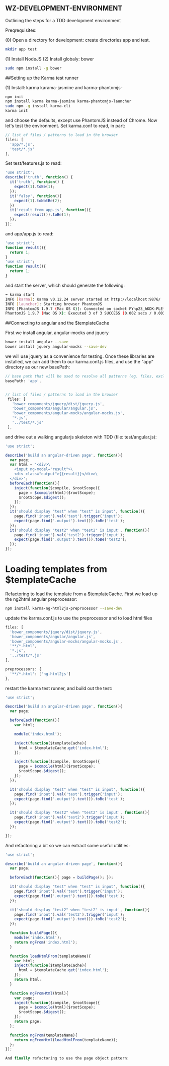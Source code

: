 ## WZ-DEVELOPMENT-ENVIRONMENT

Outlining the steps for a TDD development environment

Preqrequisites: 

(0) Open a directory for development: create directories app and test.

```bash
mkdir app test
```

(1) Install NodeJS
(2) Install globaly: bower

```bash
sudo npm install -g bower
```

##Setting up the Karma test runner


(1) Install: karma karama-jasmine and karma-phantomjs-

```bash
npm init 
npm install karma karma-jasmine karma-phantomjs-launcher
sudo npm -g install karma-cli
karma init
```

and choose the defaults, except use PhantomJS instead of Chrome.
Now let's test the environment.  Set karma.conf to read, in part:

```javascript
// list of files / patterns to load in the browser
files: [
  'app/*.js',
  'test/*.js'
],
```


Set test/features.js to read:

```javascript
'use strict';
describe('truth', function() {
  it('truth', function() {
    expect(1).toBe(1);
  });
  it('falsy', function(){
    expect(1).toNotBe(2);
  })
  it('result from app.js', function(){
    expect(result()).toBe(1);
  });
});
```

and app/app.js to read:

```javascript
'use strict';
function result(){
  return 1;
}
'use strict';
function result(){
  return 1;
}
```

and start the server, which should generate the following: 

```bash
➜ karma start
INFO [karma]: Karma v0.12.24 server started at http://localhost:9876/
INFO [launcher]: Starting browser PhantomJS
INFO [PhantomJS 1.9.7 (Mac OS X)]: Connected on socket FYnp23_hKDK-PLEfqADn with id 18841874
PhantomJS 1.9.7 (Mac OS X): Executed 3 of 3 SUCCESS (0.002 secs / 0.003 secs)
```

##Connecting to angular and the $templateCache

First we install angular, angular-mocks and jquery

```bash
bower install angular --save
bower install jquery angular-mocks --save-dev
```

we will use jquery as a convenience for testing.  Once these libraries are
installed, we can add them to our karma.conf.js files, and use the "app"
directory as our new basePath:

```javascript
// base path that will be used to resolve all patterns (eg. files, exclude)
basePath: 'app',
```

```javascript

// list of files / patterns to load in the browser
 files: [
   'bower_components/jquery/dist/jquery.js',
   'bower_components/angular/angular.js',
   'bower_components/angular-mocks/angular-mocks.js',
   '*.js',
   '../test/*.js'
 ],
```

and drive out a walking angularjs skeleton with TDD (file: test/angular.js):

```javascript
'use strict';

describe('build an angular-driven page', function(){
  var page;
  var html = '<div>\
    <input ng-model="result">\
    <div class="output">{{result}}</div>\
  </div>';
  beforeEach(function(){
    inject(function($compile, $rootScope){
      page = $compile(html)($rootScope);
      $rootScope.$digest();
    });
  });
  it('should display "test" when "test" is input', function(){
    page.find('input').val('test').trigger('input');
    expect(page.find('.output').text()).toBe('test');
  });
  it('should display "test2" when "test2" is input', function(){
    page.find('input').val('test2').trigger('input');
    expect(page.find('.output').text()).toBe('test2');
  });
});
```

# Loading templates from $templateCache

Refactoring to load the template from a $templateCache. First we load up the
ng2html angular preprocessor:

```bash
npm install karma-ng-html2js-preprocessor --save-dev
```

update the karma.conf.js to use the preprocessor and to load html files

```javascript
files: [
  'bower_components/jquery/dist/jquery.js',
  'bower_components/angular/angular.js',
  'bower_components/angular-mocks/angular-mocks.js',
  '**/*.html',
  '*.js',
  '../test/*.js'
],
```

```javascript
preprocessors: {
  '**/*.html': ['ng-html2js']
},
```

restart the karma test runner, and build out the test:

```javascript
'use strict';

describe('build an angular-driven page', function(){
  var page;

  beforeEach(function(){
    var html;

    module('index.html');

    inject(function($templateCache){
      html = $templateCache.get('index.html');
    });

    inject(function($compile, $rootScope){
      page = $compile(html)($rootScope);
      $rootScope.$digest();
    });
  });

  it('should display "test" when "test" is input', function(){
    page.find('input').val('test').trigger('input');
    expect(page.find('.output').text()).toBe('test');
  });

  it('should display "test2" when "test2" is input', function(){
    page.find('input').val('test2').trigger('input');
    expect(page.find('.output').text()).toBe('test2');
  });

});
```

And refactoring a bit so we can extract some useful utilities:

```javascript
'use strict';

describe('build an angular-driven page', function(){
  var page;

  beforeEach(function(){ page = buildPage(); });

  it('should display "test" when "test" is input', function(){
    page.find('input').val('test').trigger('input');
    expect(page.find('.output').text()).toBe('test');
  });

  it('should display "test2" when "test2" is input', function(){
    page.find('input').val('test2').trigger('input');
    expect(page.find('.output').text()).toBe('test2');
  });

  function buildPage(){
    module('index.html');
    return ngFrom('index.html');
  }

  function loadHtmlFrom(templateName){
    var html;
    inject(function($templateCache){
      html = $templateCache.get('index.html');
    });
    return html;
  }

  function ngFromHtml(html){
    var page;
    inject(function($compile, $rootScope){
      page = $compile(html)($rootScope);
      $rootScope.$digest();
    });
    return page;
  };

  function ngFrom(templateName){
    return ngFromHtml(loadHtmlFrom(templateName));
  };
});

And finally refactoring to use the page object pattern:


```
